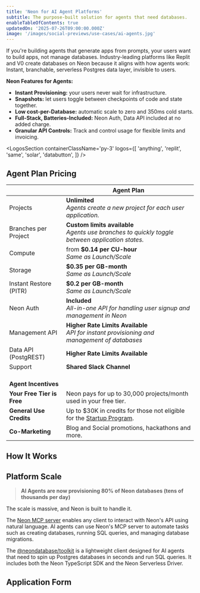 ```yaml
---
title: 'Neon for AI Agent Platforms'
subtitle: The purpose-built solution for agents that need databases.
enableTableOfContents: true
updatedOn: '2025-07-26T09:00:00.000Z'
image: '/images/social-previews/use-cases/ai-agents.jpg'
---
```


If you're building agents that generate apps from prompts, your users want to build apps, not manage databases. Industry-leading platforms like Replit and V0 create databases on Neon because it aligns with how agents work: Instant, branchable, serverless Postgres data layer, invisible to users.

**Neon Features for Agents:**

- **Instant Provisioning:** your users never wait for infrastructure.
- **Snapshots:** let users toggle between checkpoints of code and state together.
- **Low cost-per-Database:** automatic scale to zero and 350ms cold starts.
- **Full-Stack, Batteries-Included:** Neon Auth, Data API included at no added charge.
- **Granular API Controls:** Track and control usage for flexible limits and invoicing.

<LogosSection containerClassName='py-3' logos={[
'anything',
'replit',
'same',
'solar',
'databutton',
]} />

<ProgramForm type="agent" />

<QuoteBlock quote="The speed of provisioning and serverless scale-to-zero of Neon is critical for us. We can serve users iterating on quick ideas efficiently while also supporting them as they scale, without making them think about database setup." author="dhruv-amin" role="Co-founder at Anything" />

## Agent Plan Pricing

|                            | Agent Plan                                                                                            |
| -------------------------- | ----------------------------------------------------------------------------------------------------- |
| Projects                   | **Unlimited** <br/> _Agents create a new project for each user application._                          |
| Branches per Project       | **Custom limits available** <br/> _Agents use branches to quickly toggle between application states._ |
| Compute                    | from **$0.14 per CU-hour** <br/> _Same as Launch/Scale_                                               |
| Storage                    | **$0.35 per GB-month** <br/> _Same as Launch/Scale_                                                   |
| Instant Restore (PITR)     | **$0.2 per GB-month** <br/> _Same as Launch/Scale_                                                    |
| Neon Auth                  | **Included** <br/> _All-in-one API for handling user signup and management in Neon_                   |
| Management API             | **Higher Rate Limits Available** <br/> _API for instant provisioning and management of databases_     |
| Data API (PostgREST)       | **Higher Rate Limits Available**                                                                      |
| Support                    | **Shared Slack Channel**                                                                              |
| <br/>**Agent Incentives**  |                                                                                                       |
| **Your Free Tier is Free** | Neon pays for up to 30,000 projects/month used in your free tier.                                     |
| **General Use Credits**    | Up to $30K in credits for those not eligible for the [Startup Program](/startups).                    |
| **Co-Marketing**           | Blog and Social promotions, hackathons and more.                                                      |

## How It Works

<FeatureList />

<QuoteBlock quote="Integrating Neon was a no-brainer. It gives every Databutton app a production-grade Postgres database in seconds, with zero overhead. Our AI agent can now create, manage, and debug the entire stack, not just code." author="martin-skow-røed" role="CTO and co-founder of Databutton" />

## Platform Scale

> **AI Agents are now provisioning 80% of Neon databases (tens of thousands per day)**

The scale is massive, and Neon is built to handle it.

The [Neon MCP server](https://mcp.neon.tech/) enables any client to interact with Neon's API using natural language. AI agents can use Neon's MCP server to automate tasks such as creating databases, running SQL queries, and managing database migrations. 

The [@neondatabase/toolkit](https://github.com/neondatabase/toolkit) is a lightweight client designed for AI agents that need to spin up Postgres databases in seconds and run SQL queries. It includes both the Neon TypeScript SDK and the Neon Serverless Driver.

<QuoteBlock quote="The combination of flexible resource limits and nearly instant database provisioning made Neon a no-brainer." author="lincoln-bergeson" role="Infrastructure Engineer at Replit" />

## Application Form

<ProgramForm type="agent" />
